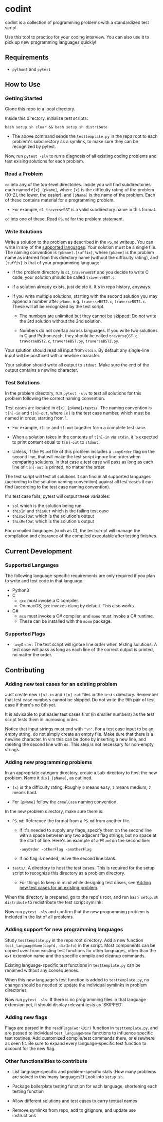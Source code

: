 # codint

codint is a collection of programming problems with a standardized test
script.

Use this tool to practice for your coding interview. You can also use it to
pick up new programming languages quickly!

## Requirements

- `python3` and `pytest`

## How to Use

### Getting Started

Clone this repo to a local directory.

Inside this directory, initialize test scripts:

```
bash setup.sh clear && bash setup.sh distribute
```

- The above command sends the `testtemplate.py` in the repo root to each
  problem's subdirectory as a symlink, to make sure they can be recognized by
  pytest.

Now, run `pytest -slv` to run a diagnosis of all existing coding problems and
test exising solutions for each problem.

### Read a Problem

`cd` into any of the top-level directories. Inside you will find
subdirectories each named `d[x]_[pName]`, where `[x]` is the difficulty rating
of the problem ([0-2], the lower, the easier), and `[pName]` is the name of the
problem. Each of these contains material for a programming problem.

- For example, `d1_traverseBST` is a valid subdirectory name in this format.

`cd` into one of these. Read `PS.md` for the problem statement.

### Write Solutions

Write a solution to the problem as described in the `PS.md` writeup. You can
write in any of the [supported languages](#supported-languages). Your solution
must be a single file. The naming convention is `[pName].[suffix]`, where
`[pName]` is the problem name as inferred from this directory name (without the
difficulty rating), and `[suffix]` is that of your programming language.

- If the problem directory is `d1_traverseBST` and you decide to write C code,
  your solution should be called `traverseBST.c`.

- If a solution already exists, just delete it. It's in repo history, anyways.

- If you write multiple solutions, starting with the second solution you may
  append a number after `pName`. e.g. `traverseBST2.c`, `traverseBST3.c`.
  These will all be recognized by the test script.

  - The numbers are unlimited but they cannot be skipped: Do not write the 3rd
    solution without the 2nd solution.

  - Numbers do not overlap across languages. If you write two solutions in C
    and Python each, they should be called `traverseBST.c`, `traverseBST2.c`,
    `traverseBST.py`, `traverseBST2.py`.

Your solution should read all input from `stdin`. By default any single-line
input will be postfixed with a newline character.

Your solution should write all output to `stdout`. Make sure the end of the
output contains a newline character.

### Test Solutions

In the problem directory, run `pytest -slv` to test all solutions for this
problem following the correct naming convention.

Test cases are located in `d[x]_[pName]/tests/`. The naming convention is
`t[n]-in` and `t[n]-out`, where `[n]` is the test case number, which must be
named in order, starting from 1.

- For example, `t1-in` and `t1-out` together form a complete test case.

- When a solution takes in the contents of `t[n]-in` via `stdin`, it is
  expected to print content equal to `t[n]-out` to `stdout`.

- Unless, if the `PS.md` file of this problem includes a `-anyOrder` flag on
  the second line, that will make the test script ignore line order when
  comparing solutions. In that case a test case will pass as long as each line
  of `t[n]-out` is printed, no matter the order.

The test script will test all solutions it can find in all supported languages
(according to the solution naming convention) against all test cases it can
find (according to the test case naming convention).

If a test case fails, pytest will output these variables:

- `sol` which is the solution being run
- `thisIn` and `thisOut` which is the failing test case
- `thisSolOut` which is the solution's output
- `thisRefOut` which is the solution's output

For compiled languages (such as C), the test script will manage the
compilation and clearance of the compiled executable after testing finishes.

## Current Development

### Supported Languages

The following language-specific requirements are only required if you plan to
write and test code in that language.

- Python3
- C
  - `gcc` must invoke a C compiler.
  - On macOS, `gcc` invokes clang by default. This also works.
- C#
  - `mcs` must invoke a C# compiler, and `mono` must invoke a C# runtime.
  - These can be installed with the `mono` package.

### Supported Flags

- `-anyOrder`: The test script will ignore line order when testing solutions.
  A test case will pass as long as each line of the correct output is printed,
  no matter the order.

## Contributing

### Adding new test cases for an existing problem

Just create new `t[n]-in` and `t[n]-out` files in the `tests` directory.
Remember that test case numbers cannot be skipped. Do not write the 9th pair
of test case if there's no 8th yet.

It is advisable to put easier test cases first (in smaller numbers) as the
test script tests them in increasing order.

Notice that input strings must end with `"\n"`. For a test case input to be an
empty string, do not simply create an empty file. Make sure that there is a
newline character. In vim this can be done by inserting a new line, and
deleting the second line with `dd`. This step is not necessary for non-empty
strings.

### Adding new programming problems

In an appropriate category directory, create a sub-directory to host the new
problem. Name it `d[x]_[pName]`, as outlined.

- `[x]` is the difficulty rating. Roughly `0` means easy, `1` means medium,
  `2` means hard.

- For `[pName]` follow the `camelCase` naming convention.

In the new problem directory, make sure there is:

- `PS.md`: Reference the format from a `PS.md` from another file.

  - If it's needed to supply any flags, specify them on the second line with a
    space between any two adjacent flag strings, but no space at the start of
    line. Here's an example of a `PS.md` on the second line:

    ```
    -anyOrder -otherFlag -anotherFlag
    ```

  - If no flag is needed, leave the second line blank.

- `tests/`: A directory to host the test cases. This is required for the setup
  script to recognize this directory as a problem directory.

  - For things to keep in mind while designing test cases, see
  [Adding new test cases for an existing
  problem](#adding-new-test-cases-for-an-existing-problem).

When the directory is prepared, go to the repo's root, and run `bash setup.sh
distribute` to redistribute the test script symlink:

Now run `pytest -slv` and confirm that the new programming problem is included
in the list of all problems.

### Adding support for new programming languages

Study `testtemplate.py` in the repo root directory. Add a new function
`test_languageName(capfd, dirInfo)` in the script. Most components can be
copied over from existing test functions for other languages, other than the
`ext` extension name and the specific compile and cleanup commands.

Existing language-specific test functions in `testtemplate.py` can be renamed
without any consequences.

When this new language's test function is added to `testtemplate.py`, no
change should be needed to update the individual symlinks in problem
directories.

Now run `pytest -slv`. If there is no programming files in that language
extension yet, it should display relevant tests as 'SKIPPED'.

### Adding new flags

Flags are parsed in the `readFlags(workDir)` function in `testtemplate.py`,
and are passed to individual `test_languageName` functions to influence
specific test routines. Add customized compile/test commands there, or
elsewhere as seen fit. Be sure to expand every language-specific test function
to account for the new flag.

### Other functionalities to contribute

- List language-specific and problem-specific stats (How many problems are
  solved in this many languages?) Look into `setup.sh`.

- Package boilerplate testing function for each language, shortening each
  testing function

- Allow different solutions and test cases to carry textual names

- Remove symlinks from repo, add to gitignore, and update use instructions
